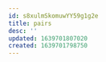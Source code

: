 ```yaml
---
id: s8xulmSkomuwYY59g1g2e
title: pairs
desc: ''
updated: 1639701807020
created: 1639701798750
---
```


